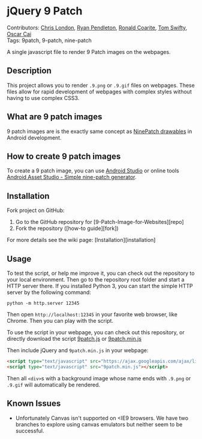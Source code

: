 # jQuery 9 Patch

Contributors: [Chris London](https://github.com/chrislondon/), [Ryan Pendleton](https://github.com/rpendleton), [Ronald Coarite](https://stackoverflow.com/users/2154661/ronald-coarite), [Tom Swifty](https://stackoverflow.com/users/2773060/tom-swifty), [Oscar Cai](https://github.com/blackmonkey)  
Tags: 9patch, 9-patch, nine-patch

A single javascript file to render 9 Patch images on the webpages.

## Description

This project allows you to render `.9.png` or `.9.gif` files on webpages. These
files allow for rapid development of webpages with complex styles without having
to use complex CSS3.

## What are 9 patch images

9 patch images are is the exactly same concept as [NinePatch drawables](https://developer.android.com/guide/topics/graphics/drawables#nine-patch) in Android development. 

## How to create 9 patch images

To create a 9 patch image, you can use [Android Studio](https://developer.android.com/studio/write/draw9patch) or online tools [Android Asset Studio - Simple nine-patch generator](https://romannurik.github.io/AndroidAssetStudio/nine-patches.html#&sourceDensity=320&name=example).

## Installation

Fork project on GitHub:

1. Go to the GitHub repository for [9-Patch-Image-for-Websites][repo]
2. Fork the repository ([how-to guide][fork])

For more details see the wiki page: [Installation][installation]

## Usage

To test the script, or help me improve it, you can check out the repository to your local environment. Then go to the repository root folder and start a HTTP server there. If you installed Python 3, you can start the simple HTTP server by the following command:

```batch
python -m http.server 12345
```

Then open `http://localhost:12345` in your favorite web browser, like Chrome. Then you can play with the script.

To use the script in your webpage, you can check out this repository, or directly download the script [9patch.js](https://raw.githubusercontent.com/blackmonkey/jQuery-9-Patch/master/js/9patch.js) or [9patch.min.js](https://raw.githubusercontent.com/blackmonkey/jQuery-9-Patch/master/js/9patch.min.js)

Then include jQuery and `9patch.min.js` in your webpage:
```html
<script type="text/javascript" src="https://ajax.googleapis.com/ajax/libs/jquery/3.5.1/jquery.min.js"></script>
<script type="text/javascript" src="9patch.min.js"></script>
```

Then all `<div>`s with a background image whose name ends with `.9.png` or `.9.gif` will automatically be rendered.

## Known Issues

* Unfortunately Canvas isn't supported on <IE9 browsers. We have two branches to explore using canvas emulators but neither seem to be successful.
